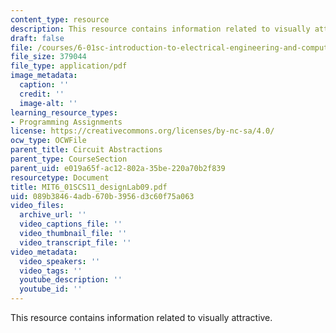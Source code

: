 ```yaml
---
content_type: resource
description: This resource contains information related to visually attractive.
draft: false
file: /courses/6-01sc-introduction-to-electrical-engineering-and-computer-science-i-spring-2011/089b38464adb670b3956d3c60f75a063_MIT6_01SCS11_designLab09.pdf
file_size: 379044
file_type: application/pdf
image_metadata:
  caption: ''
  credit: ''
  image-alt: ''
learning_resource_types:
- Programming Assignments
license: https://creativecommons.org/licenses/by-nc-sa/4.0/
ocw_type: OCWFile
parent_title: Circuit Abstractions
parent_type: CourseSection
parent_uid: e019a65f-ac12-802a-35be-220a70b2f839
resourcetype: Document
title: MIT6_01SCS11_designLab09.pdf
uid: 089b3846-4adb-670b-3956-d3c60f75a063
video_files:
  archive_url: ''
  video_captions_file: ''
  video_thumbnail_file: ''
  video_transcript_file: ''
video_metadata:
  video_speakers: ''
  video_tags: ''
  youtube_description: ''
  youtube_id: ''
---
```

This resource contains information related to visually attractive.
